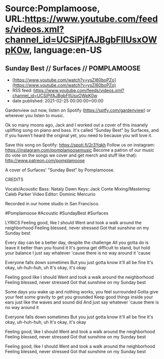 # Source:Pomplamoose, URL:https://www.youtube.com/feeds/videos.xml?channel_id=UCSiPjfAJBgbFlIUsxOWpK0w, language:en-US

## Sunday Best // Surfaces // POMPLAMOOSE
 - [https://www.youtube.com/watch?v=ysZI60boPZo](https://www.youtube.com/watch?v=ysZI60boPZo)
 - RSS feed: https://www.youtube.com/feeds/videos.xml?channel_id=UCSiPjfAJBgbFlIUsxOWpK0w
 - date published: 2021-02-25 00:00:00+00:00

Gardenview out now, listen on Spotify (https://sptfy.com/gardenview) or wherever you listen to music.

 Ok so many moons ago, Jack and I worked out a cover of this insanely uplifting song on piano and bass. It's called "Sunday Best" by Surfaces, and if you haven't heard the original yet, you need to because you will love it.

Save this song on Spotify: https://spoti.fi/2r3Yqkh
Follow us on instagram: https://instagram.com/pomplamoosemusic
Become a patron of our music (to vote on the songs we cover and get merch and stuff like that): http://www.patreon.com/pomplamoose

A cover of Surfaces' "Sunday Best" by Pomplamoose.

CREDITS

Vocals/Acoustic Bass: Nataly Dawn
Keys: Jack Conte
Mixing/Mastering: Caleb Parker
Video Editor: Dominic Mercurio

Recorded in our home studio in San Francisco.

#Pomplamoose #Acoustic #SundayBest #Surfaces

LYRICS
Feeling good, like I should
Went and took a walk around the neighborhood
Feeling blessed, never stressed
Got that sunshine on my Sunday best 

Every day can be a better day, despite the challenge
All you gotta do is leave it better than you found it
It's gonna get difficult to stand, but hold your balance
I just say whatever 'cause there is no way around it 'cause

Everyone falls down sometimes
But you just gotta know it'll all be fine
It's okay, uh-huh-huh, uh
It's okay, it's okay

Feeling good like I should
Went and took a walk around the neighborhood
Feeling blessed, never stressed
Got that sunshine on my Sunday best 

Some days you wake up and nothing works, you feel surrounded
Gotta give your feet some gravity to get you grounded
Keep good things inside your ears just like the waves and sound did
And just say whatever 'cause there is no way around it

Everyone falls down sometimes
But you just gotta know it'll all be fine
It's okay, uh-huh-huh, uh
It's okay, it's okay

Feeling good, like I should
Went and took a walk around the neighborhood
Feeling blessed, never stressed
Got that sunshine on my Sunday best

Feeling good, like I should
Went and took a walk around the neighborhood
Feeling blessed, never stressed
Got that sunshine on my Sunday best

